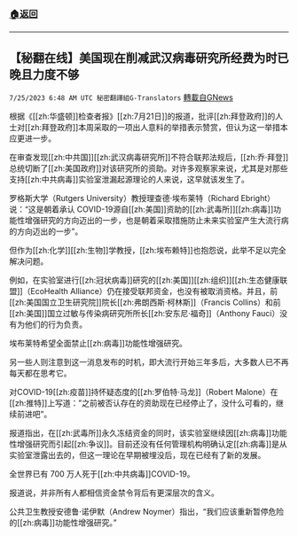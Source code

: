###  [:house:返回](README.md)
---


## 【秘翻在线】美国现在削减武汉病毒研究所经费为时已晚且力度不够
`7/25/2023 6:48 AM UTC 秘密翻譯組G-Translators` [轉載自GNews](https://gnews.org/articles/1485601)

根据《[[zh:华盛顿]]检查者报》[[zh:7月21日]]的报道，批评[[zh:拜登政府]]的人士对[[zh:拜登政府]]本周采取的一项出人意料的举措表示赞赏，但认为这一举措本应更进一步。

在审查发现[[zh:中共国]][[zh:武汉病毒研究所]]不符合联邦法规后，[[zh:乔·拜登]]总统切断了[[zh:美国政府]]对该研究所的资助。对许多观察家来说，尤其是对那些支持[[zh:中共病毒]]实验室泄漏起源理论的人来说，这早就该发生了。

罗格斯大学（Rutgers University）教授理查德·埃布莱特（Richard Ebright）说：“这是朝着承认 COVID-19源自[[zh:美国]]资助的[[zh:武毒所]][[zh:病毒]]功能性增强研究的方向迈出的一步，也是朝着采取措施防止未来实验室产生大流行病的方向迈出的一步”。

但作为[[zh:化学]][[zh:生物]]学教授，[[zh:埃布赖特]]也抱怨说，此举不足以完全解决问题。

例如，在实验室进行[[zh:冠状病毒]]研究的[[zh:美国]][[zh:组织]][[zh:生态健康联盟]]（EcoHealth Alliance）仍在接受联邦资金，也没有被取消资格。并且，前[[zh:美国国立卫生研究院]]院长[[zh:弗朗西斯·柯林斯]]（Francis Collins）和前[[zh:美国]]国立过敏与传染病研究所所长[[zh:安东尼·福奇]]（Anthony Fauci）没有为他们的行为负责。

埃布莱特希望全面禁止[[zh:病毒]]功能性增强研究。

另一些人则注意到这一消息发布的时机，即大流行开始三年多后，大多数人已不再每天都在思考它。

对COVID-19[[zh:疫苗]]持怀疑态度的[[zh:罗伯特·马龙]]（Robert Malone）在[[zh:推特]]上写道：”之前被否认存在的资助现在已经停止了，没什么可看的，继续前进吧”。

报道指出，在[[zh:武毒所]]永久冻结资金的同时，该实验室继续因[[zh:病毒]]功能性增强研究而引起[[zh:争议]]。目前还没有任何管理机构明确认定[[zh:病毒]]是从实验室泄露出去的，但这一理论在早期被埋没后，现在已经有了新的发展。

全世界已有 700 万人死于[[zh:中共病毒]]COVID-19。

报道说，并非所有人都相信资金禁令背后有更深层次的含义。

公共卫生教授安德鲁·诺伊默（Andrew Noymer）指出，“我们应该重新暂停危险的[[zh:病毒]]功能性增强研究。”
